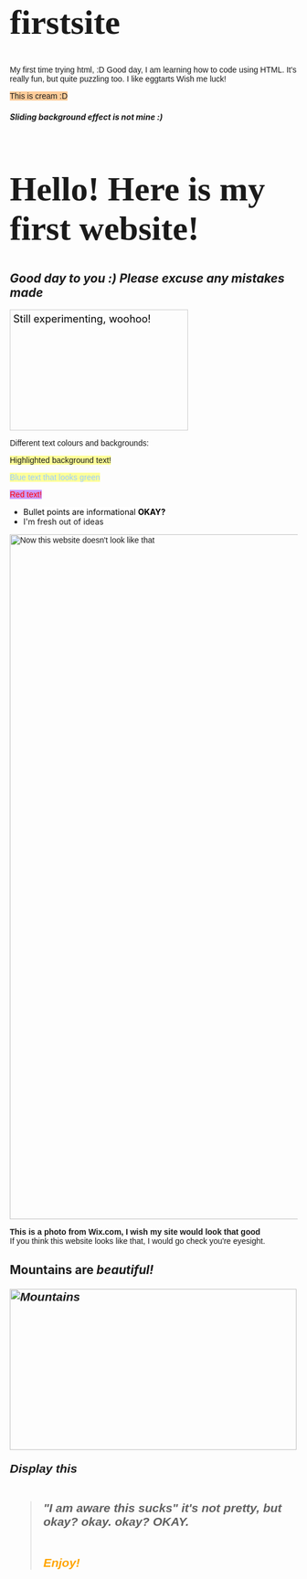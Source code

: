 # firstsite
My first time trying html, :D
Good day, I am learning how to code using HTML. It's really fun, but quite puzzling too. 
I like eggtarts
Wish me luck!
<head>
<link href="https://fonts.googleapis.com/css?family=Adamina" rel="stylesheet">
<link href="https://fonts.googleapis.com/css2?family=Montserrat:ital,wght@1,200&display=swap" rel="stylesheet">
<style>
body{
  margin: 30px;
  padding: 40px;
}
h1{
  font-family: 'Adamina';font-size:60px;
}
p{
  font-family: 'Montserrat', sans-serif;
}
html {
  height:100%;
}

body {
  margin:0;
}

.bg {
  animation:slide 3s ease-in-out infinite alternate;
  background-image: linear-gradient(-60deg, #6c3 50%, #09f 50%);
  bottom:0;
  left:-50%;
  opacity:.5;
  position:fixed;
  right:-50%;
  top:0;
  z-index:-1;
}

.bg2 {
  animation-direction:alternate-reverse;
  animation-duration:4s;
}

.bg3 {
  animation-duration:5s;
}

.content {
  background-color:rgba(255,255,255,.8);
  border-radius:.25em;
  box-shadow:0 0 .25em rgba(0,0,0,.25);
  box-sizing:border-box;
  left:50%;
  padding:10vmin;
  position:fixed;
  text-align:center;
  top:50%;
  transform:translate(-50%, -50%);
}

h1,h5 {
  font-family:monospace;
}

@keyframes slide {
  0% {
    transform:translateX(-25%);
  }
  100% {
    transform:translateX(25%);
  }
}

</style>
</head>
<body>
<p><span style="background-color: #ffcc99;">This is cream :D</span></p>
<div class="bg"></div>
<div class="bg bg2"></div>
<div class="bg bg3"></div>
<div class="content">
  <h5>Sliding background effect is not mine :)</h5>
</div>
<h1>Hello! Here is my first website! </h1>
<h2><em>Good day to you :) Please excuse any mistakes made</em></h2>
<div style="background-image:url(https://cdn.pixabay.com/photo/2019/07/18/18/57/alpine-4347082_1280.jpg);width:300px;height:200px;color:black;font-size:18px;border:1px solid #ccc;padding:5px;">
Still experimenting, woohoo!
</div>
<p>Different text colours and backgrounds:
<p><span style="background-color: #ffff99;">Highlighted background text!</span></p>
<p><span style="background-color: #ffff99; color: #99ccff;">Blue text that looks green</span></p>
<p><span style="background-color: #cc99ff; color: #ff0000;">Red text!</span></p>
<ul>
<li><span style="background-color: #ffffff; color: #000000;">Bullet points are informational&nbsp;<strong>OKAY?</strong></span></li>
<li>I'm fresh out of ideas</li>
</ul>
<p><img src="https://static.wixstatic.com/media/311dce_03f33336c9a3418cb3445406b1b8a480~mv2.jpg/v1/fill/w_962,h_1200,al_c,q_85,usm_0.66_1.00_0.01/1.webp" alt="Now this website doesn't look like that" width="962" height="1200" />
<p><strong>This is a photo from Wix.com, I wish my site would look that good</strong>
<br>If you think this website looks like that, I would go check you're eyesight.</p>
<h2>Mountains are <strong><em>beautiful!
<p><img src="https://tse4.mm.bing.net/th?id=OIP.UmiPTTYl6v_WVm1WRcrqTgHaEK&amp;pid=Api" alt="Mountains" width="502" height="282" border:2px solid yellow;padding:10px;"/></p>
<p>Display this<br><br></p>

<blockquote>
<p><strong>"I am aware this sucks" it's not pretty, but okay? okay. okay? OKAY.</strong><br><br><br>
<span style="color:orange;">Enjoy!</span></p>
</blockquote>

